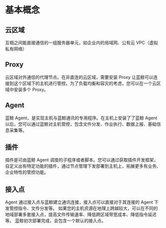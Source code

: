 # 基本概念

## 云区域

互相之间能直接通信的一组服务器单元，如企业内的局域网、公有云 VPC（虚拟私有网络）

## Proxy

云区域对外通信的代理节点。在非直连的云区域，需要安装 Proxy 让蓝鲸可以连接到这个区域下的主机进行管控。为了负载均衡和容灾的考虑，您可以在一个云区域中安装多个 Proxy。

## Agent

蓝鲸 Agent，是实现主机与蓝鲸通讯的专用程序。在主机上安装了了蓝鲸 Agent 以后，您可以通过蓝鲸对主机管控，包含文件分发、作业执行、数据上报、基础信息采集等。

## 插件

插件是可由蓝鲸 Agent 调度的子程序或者脚本。您可以通过获取插件开发框架，自定义出有特定功能的插件，通过节点管理下发部署到主机上，拓展更多有业务、企业特性的管控功能。

## 接入点

Agent 通过接入点与蓝鲸建立通讯连接，接入点可以直接对于其连接的 Agent 下发管控指令、文件分发等。
如果您的主机资源在地理上跨越较大，可以在不同的地域部署多套接入点，提高文件传输速率、降低跨区域带宽成本、降低指令延迟等。
蓝鲸初次部署完成，会包含一个默认的接入点。